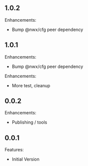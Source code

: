 ## 1.0.2

Enhancements:

  - Bump @nwx/cfg peer dependency

## 1.0.1

Enhancements:

  - Bump @nwx/cfg peer dependency

Enhancements:

  - More test, cleanup

## 0.0.2

Enhancements:

  - Publishing / tools

## 0.0.1

Features:

  - Initial Version
